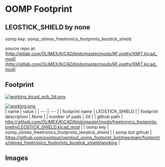 # OOMP Footprint  
## LEOSTICK_SHIELD  by none  
  
oomp key: oomp_olimex_freetronics_footprints_leostick_shield  
  
source repo at: [http://gitlab.com/OLIMEX/KiCAD/blob/master/mods/RF.pretty/XMIT.kicad_mod](http://gitlab.com/OLIMEX/KiCAD/blob/master/mods/RF.pretty/XMIT.kicad_mod)  
## Footprint  
  
[![working_kicad_pcb_3d.png](working_kicad_pcb_3d_600.png)](working_kicad_pcb_3d.png)  
  
[![working.png](working_600.png)](working.png)  
| name | value | 
| --- | --- | 
| footprint name | LEOSTICK_SHIELD | 
| footprint description | None | 
| number of pads | 34 | 
| github path | http://github.com/OLIMEX/KiCAD/blob/master/mods/freetronics_footprints.pretty/LEOSTICK_SHIELD.kicad_mod | 
| oomp key | oomp_olimex_freetronics_footprints_leostick_shield | 
| oomp bot github | https://github.com/oomlout/oomlout_oomp_footprint_bot/tree/main/footprints/olimex_freetronics_footprints_leostick_shield/working | 
## Images  
